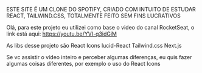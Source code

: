 ESTE SITE É UM CLONE DO SPOTIFY, CRIADO COM INTUITO DE ESTUDAR REACT, TAILWIND.CSS, TOTALMENTE FEITO SEM FINS LUCRATIVOS 

Olá, para este projeto eu utilizei como base o video do canal RocketSeat, o link está aqui: https://youtu.be/YVI-q3idGiM

As libs desse projeto são
    React Icons
    lucid-React 
    Tailwind.css
    Next.js

Se vc assistir o vídeo inteiro e perceber algumas diferenças, eu quis fazer algumas coisas diferentes, por exemplo o uso do React Icons